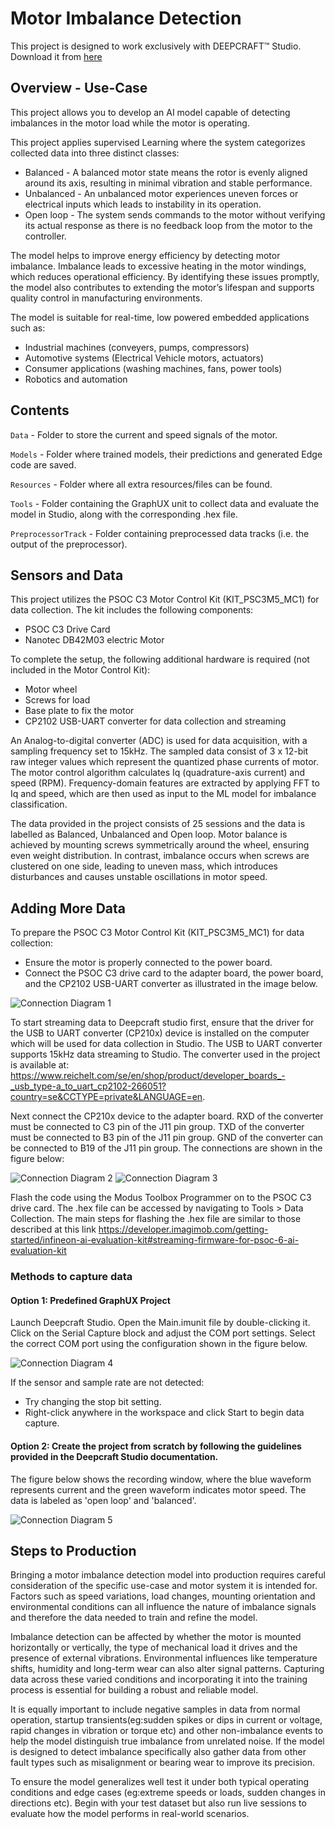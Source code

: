 ﻿# Motor Imbalance Detection

This project is designed to work exclusively with DEEPCRAFT™ Studio. Download it from [here](https://softwaretools.infineon.com/assets/com.ifx.tb.tool.deepcraftstudio)

## Overview - Use-Case

This project allows you to develop an AI model capable of detecting imbalances in the motor load while the motor is operating.

This project applies supervised Learning where the system categorizes collected data into three distinct classes: 
+ Balanced - A balanced motor state means the rotor is evenly aligned around its axis, resulting in minimal vibration and stable performance.
+ Unbalanced - An unbalanced motor experiences uneven forces or electrical inputs which leads to instability in its operation.
+ Open loop - The system sends commands to the motor without verifying its actual response as there is no feedback loop from the motor to 
              the controller.

The model helps to improve energy efficiency by detecting motor imbalance. Imbalance leads to excessive heating in the motor windings, 
which reduces operational efficiency. By identifying these issues promptly, the model also contributes to extending the motor’s lifespan 
and supports quality control in manufacturing environments.

The model is suitable for real-time, low powered embedded applications such as:
- Industrial machines (conveyers, pumps, compressors)
- Automotive systems (Electrical Vehicle motors, actuators)
- Consumer applications (washing machines, fans, power tools)
- Robotics and automation


## Contents

`Data` 	- Folder to store the current and speed signals of the motor.

`Models` - Folder where trained models, their predictions and generated Edge code are saved. 

`Resources` - Folder where all extra resources/files can be found.

`Tools`	- Folder containing the GraphUX unit to collect data and evaluate the model in Studio, along with the corresponding .hex file.

`PreprocessorTrack` - Folder containing preprocessed data tracks (i.e. the output of the preprocessor).

## Sensors and Data

This project utilizes the PSOC C3 Motor Control Kit (KIT_PSC3M5_MC1) for data collection. The kit includes the following components: 
- PSOC C3 Drive Card
- Nanotec DB42M03 electric Motor

To complete the setup, the following additional hardware is required (not included in the Motor Control Kit):

- Motor wheel
- Screws for load
- Base plate to fix the motor
- CP2102 USB-UART converter for data collection and streaming

An Analog-to-digital converter (ADC) is used for data acquisition, with a sampling frequency set to 15kHz. The sampled data consist of 3 x 12-bit
raw integer values which represent the quantized phase currents of motor. The motor control algorithm calculates Iq (quadrature-axis current) and 
speed (RPM). Frequency-domain features are extracted by applying FFT to Iq and speed, which are then used as input to the ML model for imbalance
classification.

The data provided in the project consists of 25 sessions and the data is labelled as Balanced, Unbalanced and Open loop.
Motor balance is achieved by mounting screws symmetrically around the wheel, ensuring even weight distribution. In contrast, 
imbalance occurs when screws are clustered on one side, leading to uneven mass, which introduces disturbances and causes unstable 
oscillations in motor speed.

## Adding More Data

To prepare the PSOC C3 Motor Control Kit (KIT_PSC3M5_MC1) for data collection:
- Ensure the motor is properly connected to the power board.
- Connect the PSOC C3 drive card to the adapter board, the power board, and the CP2102 USB-UART converter as illustrated in the image below.


![Connection Diagram 1](./Resources/image1.png)

To start streaming data to Deepcraft studio first, ensure that the driver for the USB to UART converter (CP210x) device is installed on the 
computer which will be used for data collection in Studio. The USB to UART converter supports 15kHz data streaming to Studio. The converter used in the project
is available at:
https://www.reichelt.com/se/en/shop/product/developer_boards_-_usb_type-a_to_uart_cp2102-266051?country=se&CCTYPE=private&LANGUAGE=en.

Next connect the CP210x device to the adapter board. RXD of the converter must be 
connected to C3 pin of the J11 pin group. TXD of the converter must be connected to B3 pin of the J11 pin group. GND of the converter can be 
connected to B19 of the J11 pin group. The connections are shown in the figure below:

![Connection Diagram 2](./Resources/image2.png)
![Connection Diagram 3](./Resources/image3.png)


Flash the code using the Modus Toolbox Programmer on to the PSOC C3 drive card. The .hex file can be accessed by navigating to 
Tools > Data Collection. The main steps for flashing the .hex file are similar to those described at this link
https://developer.imagimob.com/getting-started/infineon-ai-evaluation-kit#streaming-firmware-for-psoc-6-ai-evaluation-kit

### Methods to capture data 

#### Option 1: Predefined GraphUX Project

Launch Deepcraft Studio. Open the Main.imunit file by double-clicking it. Click on the Serial Capture block and adjust the COM port 
settings. Select the correct COM port using the configuration shown in the figure below.

![Connection Diagram 4](./Resources/image4.png)

If the sensor and sample rate are not detected:

+ Try changing the stop bit setting.
+ Right-click anywhere in the workspace and click Start to begin data capture.

#### Option 2: Create the project from scratch by following the guidelines provided in the Deepcraft Studio documentation.

The figure below shows the recording window, where the blue waveform represents current and the green waveform indicates motor speed. 
The data is labeled as 'open loop' and 'balanced'.

![Connection Diagram 5](./Resources/image5.png)

## Steps to Production

Bringing a motor imbalance detection model into production requires careful consideration of the specific use-case and motor system it is intended for. Factors such as speed variations, load changes, mounting orientation and environmental conditions can all influence the nature of imbalance signals and therefore the data needed to train and refine the model.

Imbalance detection can be affected by whether the motor is mounted horizontally or vertically, the type of mechanical load it drives and the presence of external vibrations. Environmental influences like temperature shifts, humidity and long-term wear can also alter signal patterns. Capturing data across these varied conditions and incorporating it into the training process is essential for building a robust and reliable model.

It is equally important to include negative samples in data from normal operation, startup transients(eg:sudden spikes or dips in current or voltage, rapid changes in vibration or torque etc) and other non-imbalance events to help the model distinguish true imbalance from unrelated noise. If the model is designed to detect imbalance specifically also gather data from other fault types such as misalignment or bearing wear to improve its precision.

To ensure the model generalizes well test it under both typical operating conditions and edge cases (eg:extreme speeds or loads, sudden changes in directions etc). Begin with your test dataset but also run live sessions to evaluate how the model performs in real-world scenarios.